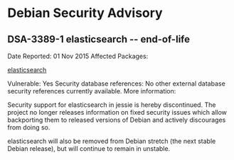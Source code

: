 
Debian Security Advisory
========================


DSA-3389-1 elasticsearch -- end-of-life
---------------------------------------



Date Reported:
01 Nov 2015
Affected Packages:

[elasticsearch](https://packages.debian.org/src:elasticsearch)

Vulnerable:
Yes
Security database references:
No other external database security references currently available.
More information:

Security support for elasticsearch in jessie is hereby discontinued. The
project no longer releases information on fixed security issues which
allow backporting them to released versions of Debian and actively
discourages from doing so.


elasticsearch will also be removed from Debian stretch (the next stable
Debian release), but will continue to remain in unstable.





